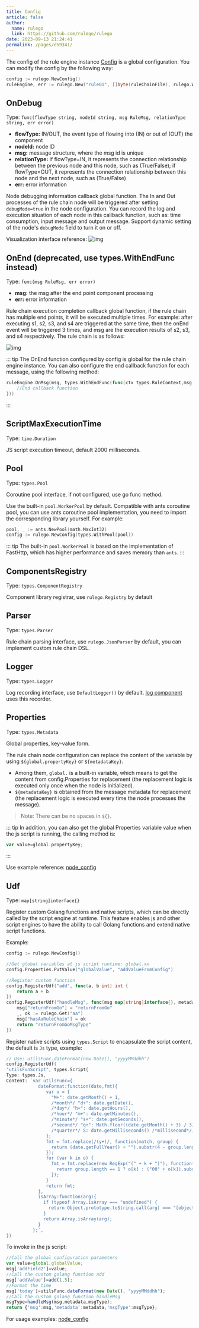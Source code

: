 ```yaml
---
title: Config
article: false
author: 
  name: rulego
  link: https://github.com/rulego/rulego
date: 2023-09-13 21:24:41
permalink: /pages/d59341/
---
```


The config of the rule engine instance [Config](https://github.com/rulego/rulego/blob/main/api/types/config.go) is a global configuration. You can modify the config by the following way:

```go
config := rulego.NewConfig()
ruleEngine, err := rulego.New("rule01", []byte(ruleChainFile), rulego.WithConfig(config))
```

## OnDebug

Type: `func(flowType string, nodeId string, msg RuleMsg, relationType string, err error)`
- **flowType:** IN/OUT, the event type of flowing into (IN) or out of (OUT) the component
- **nodeId:** node ID
- **msg:** message structure, where the msg id is unique
- **relationType:** if flowType=IN, it represents the connection relationship between the previous node and this node, such as (True/False); if flowType=OUT, it represents the connection relationship between this node and the next node, such as (True/False)
- **err:** error information

Node debugging information callback global function. The In and Out processes of the rule chain node will be triggered after setting `debugMode=true` in the node configuration. You can record the log and execution situation of each node in this callback function, such as: time consumption, input message and output message.
Support dynamic setting of the node's `debugMode` field to turn it on or off.

Visualization interface reference:
![img](/img/ondebug-view.png)

## OnEnd (deprecated, use types.WithEndFunc instead)

Type: `func(msg RuleMsg, err error)`
- **msg:** the msg after the end point component processing
- **err:** error information

Rule chain execution completion callback global function, if the rule chain has multiple end points, it will be executed multiple times.
For example: after executing s1, s2, s3, and s4 are triggered at the same time, then the onEnd event will be triggered 3 times, and msg are the execution results of s2, s3, and s4 respectively. The rule chain is as follows:

![img](/img/chain/onend_example.png)

::: tip
The OnEnd function configured by config is global for the rule chain engine instance. You can also configure the end callback function for each message, using the following method:

```go
ruleEngine.OnMsg(msg, types.WithEndFunc(func(ctx types.RuleContext,msg types.RuleMsg, err error) {
    //End callback function 
}))
```
:::

## ScriptMaxExecutionTime

Type: `time.Duration`

JS script execution timeout, default 2000 milliseconds.

## Pool


Type: `types.Pool`

Coroutine pool interface, if not configured, use go func method.

Use the built-in `pool.WorkerPool` by default. Compatible with ants coroutine pool, you can use ants coroutine pool implementation, you need to import the corresponding library yourself. For example:

```go
pool, _ := ants.NewPool(math.MaxInt32)
config := rulego.NewConfig(types.WithPool(pool))
```

::: tip
The built-in `pool.WorkerPool` is based on the implementation of FastHttp, which has higher performance and saves memory than `ants`.
:::

## ComponentsRegistry

Type: `types.ComponentRegistry`

Component library registrar, use `rulego.Registry` by default

## Parser

Type: `types.Parser`

Rule chain parsing interface, use `rulego.JsonParser` by default, you can implement custom rule chain DSL.

## Logger

Type: `types.Logger`

Log recording interface, use `DefaultLogger()` by default. [log component](/en/pages/020050/) uses this recorder.

## Properties


Type: `types.Metadata`

Global properties, key-value form.

The rule chain node configuration can replace the content of the variable by using `${global.propertyKey}` or `${metadataKey}`.

- Among them, `global.` is a built-in variable, which means to get the content from config.Properties for replacement (the replacement logic is executed only once when the node is initialized).
- `${metadataKey}` is obtained from the message metadata for replacement (the replacement logic is executed every time the node processes the message).

> Note: There can be no spaces in `${}`.

::: tip
In addition, you can also get the global Properties variable value when the js script is running, the calling method is:
```go
var value=global.propertyKey;
```
:::

Use example reference: [node_config](https://github.com/rulego/rulego/tree/main/examples/node_config/node_config.go)

## Udf

Type: `map[string]interface{}`

Register custom Golang functions and native scripts, which can be directly called by the script engine at runtime. This feature enables js and other script engines to have the ability to call Golang functions and extend native script functions.

Example:
```go
config := rulego.NewConfig()

//Get global variables at js script runtime: global.xx
config.Properties.PutValue("globalValue", "addValueFromConfig")

//Register custom function
config.RegisterUdf("add", func(a, b int) int {
    return a + b
})
config.RegisterUdf("handleMsg", func(msg map[string]interface{}, metadata map[string]string, msgType string) string {
    msg["returnFromGo"] = "returnFromGo"
    _, ok := rulego.Get("aa")
    msg["hasAaRuleChain"] = ok
    return "returnFromGoMsgType"
})
```

Register native scripts using `types.Script` to encapsulate the script content, the default is `Js` type, example:
```go
// Use: utilsFunc.dateFormat(new Date(), "yyyyMMddhh")
config.RegisterUdf(
"utilsFunScript", types.Script{
Type: types.Js,
Content: `var utilsFunc={
            dateFormat:function(date,fmt){
               var o = {
                 "M+": date.getMonth() + 1,
                 /*month*/ "d+": date.getDate(),
                 /*day*/ "h+": date.getHours(),
                 /*hour*/ "m+": date.getMinutes(),
                 /*minute*/ "s+": date.getSeconds(),
                 /*second*/ "q+": Math.floor((date.getMonth() + 3) / 3),
                 /*quarter*/ S: date.getMilliseconds() /*millisecond*/,
               };
               fmt = fmt.replace(/(y+)/, function(match, group) {
                 return (date.getFullYear() + "").substr(4 - group.length); 
               });
               for (var k in o) {
                 fmt = fmt.replace(new RegExp("(" + k + ")"), function(match, group) { 
                   return group.length == 1 ? o[k] : ("00" + o[k]).substr(("" + o[k]).length); 
                 });
               }
               return fmt;
            },
            isArray:function(arg){
              if (typeof Array.isArray === "undefined") {
                return Object.prototype.toString.call(arg) === "[object Array]";
              }
              return Array.isArray(arg);
            }
          };`,
})
```

To invoke in the js script:
```javascript
//Call the global configuration parameters
var value=global.globalValue;
msg['addField2']=value;
//Call the custom golang function add
msg['addValue']=add(1,5);
//Format the time
msg['today']=utilsFunc.dateFormat(new Date(), "yyyyMMddhh");
//Call the custom golang function handleMsg
msgType=handleMsg(msg,metadata,msgType);
return {'msg':msg,'metadata':metadata,'msgType':msgType};
```

For usage examples: [node_config](https://github.com/rulego/rulego/tree/main/examples/node_config/node_config.go)

